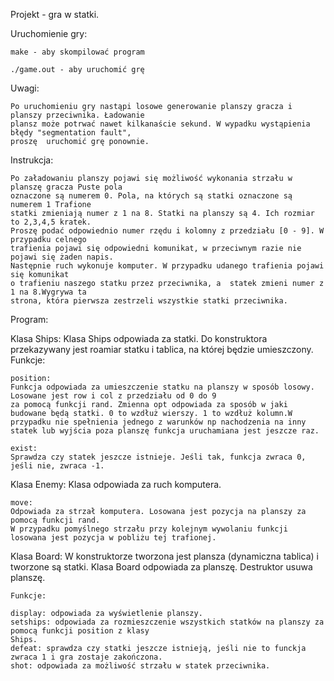 Projekt - gra w statki.

Uruchomienie gry:

    make - aby skompilować program

    ./game.out - aby uruchomić grę

Uwagi:

    Po uruchomieniu gry nastąpi losowe generowanie planszy gracza i planszy przeciwnika. Ładowanie 
    plansz może potrwać nawet kilkanaście sekund. W wypadku wystąpienia błędy "segmentation fault",
    proszę  uruchomić grę ponownie.

Instrukcja:

    Po załadowaniu planszy pojawi się możliwość wykonania strzału w planszę gracza Puste pola 
    oznaczone są numerem 0. Pola, na których są statki oznaczone są numerem 1 Trafione 
    statki zmieniają numer z 1 na 8. Statki na planszy są 4. Ich rozmiar to 2,3,4,5 kratek. 
    Proszę podać odpowiednio numer rzędu i kolomny z przedziału [0 - 9]. W przypadku celnego 
    trafienia pojawi się odpowiedni komunikat, w przeciwnym razie nie pojawi się żaden napis. 
    Następnie ruch wykonuje komputer. W przypadku udanego trafienia pojawi się komunikat 
    o trafieniu naszego statku przez przeciwnika, a  statek zmieni numer z 1 na 8.Wygrywa ta
    strona, która pierwsza zestrzeli wszystkie statki przeciwnika.

Program:

Klasa Ships:
    Klasa Ships odpowiada za statki. Do konstruktora przekazywany jest roamiar statku i tablica, na której będzie 
    umieszczony.
    Funkcje:
    
    position:
    Funkcja odpowiada za umieszczenie statku na planszy w sposób losowy. Losowane jest row i col z przedziału od 0 do 9
    za pomocą funkcji rand. Zmienna opt odpowiada za sposób w jaki budowane będą statki. 0 to wzdłuż wierszy. 1 to wzdłuż kolumn.W przypadku nie spełnienia jednego z warunków np nachodzenia na inny statek lub wyjścia poza planszę funkcja uruchamiana jest jeszcze raz.

    exist:
    Sprawdza czy statek jeszcze istnieje. Jeśli tak, funkcja zwraca 0, jeśli nie, zwraca -1.

Klasa Enemy:
    Klasa odpowiada za ruch komputera.

    move:
    Odpowiada za strzał komputera. Losowana jest pozycja na planszy za pomocą funkcji rand.
    W przypadku pomyślnego strzału przy kolejnym wywolaniu funkcji losowana jest pozycja w pobliżu tej trafionej.

Klasa Board:
    W konstruktorze tworzona jest plansza (dynamiczna tablica) i tworzone są statki. Klasa Board odpowiada
    za planszę. Destruktor usuwa planszę.

    Funkcje:

    display: odpowiada za wyświetlenie planszy.
    setships: odpowiada za rozmieszczenie wszystkich statków na planszy za pomocą funkcji position z klasy
    Ships.
    defeat: sprawdza czy statki jeszcze istnieją, jeśli nie to funckja zwraca 1 i gra zostaje zakończona.
    shot: odpowiada za możliwość strzału w statek przeciwnika.



    
